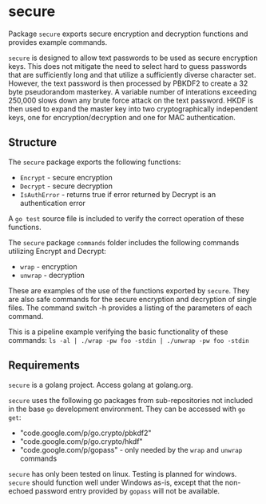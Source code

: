 secure
======

Package `secure` exports secure encryption and decryption functions and provides example commands.

`secure` is designed to allow text passwords to be used as secure encryption keys.  This does not mitigate the need to select hard to guess passwords that are sufficiently long and that utilize a sufficiently diverse character set.  However, the text password is then processed by PBKDF2 to create a 32 byte pseudorandom masterkey.  A variable number of interations exceeding 250,000 slows down any brute force attack on the text password.  HKDF is then used to expand the master key into two cryptographically independent keys, one for encryption/decryption and one for MAC authentication.

Structure
---------

The `secure` package exports the following functions:
* `Encrypt` - secure encryption
* `Decrypt` - secure decryption
* `IsAuthError` - returns true if error returned by Decrypt is an authentication error

A `go test` source file is included to verify the correct operation of these functions.

The `secure` package `commands` folder includes the following commands utilizing Encrypt and Decrypt:
* `wrap` - encryption
* `unwrap` - decryption

These are examples of the use of the functions exported by `secure`.  They are also safe commands for the secure encryption
and decryption of single files.  The command switch -h provides a listing of the parameters of each command.

This is a pipeline example verifying the basic functionality of these commands:
`ls -al | ./wrap -pw foo -stdin | ./unwrap -pw foo -stdin`

Requirements
------------

`secure` is a golang project.  Access golang at golang.org.

`secure` uses the following go packages from sub-repositories not included in the base `go` development environment.  They can be accessed with `go get`:

* "code.google.com/p/go.crypto/pbkdf2"
* "code.google.com/p/go.crypto/hkdf"
* "code.google.com/p/gopass" - only needed by the `wrap` and `unwrap` commands

`secure` has only been tested on linux.  Testing is planned for windows.  `secure` should function well under Windows as-is, except that the non-echoed password entry provided by `gopass` will not be available.
